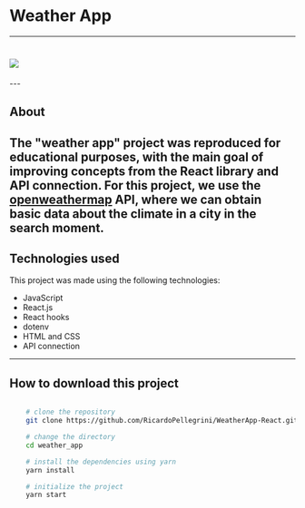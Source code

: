 # Weather App
---

<h1><img src="public/app.gif"></h1>
---

## About

The "weather app" project was reproduced for educational purposes, with the main goal of improving concepts from the React library and API connection. For this project, we use the [openweathermap](https://openweathermap.org/) API, where we can obtain basic data about the climate in a city in the search moment.
---

## Technologies used

This project was made using the following technologies:

- JavaScript
- React.js
- React hooks
- dotenv
- HTML and CSS
- API connection
---

## How to download this project

```bash

    # clone the repository
    git clone https://github.com/RicardoPellegrini/WeatherApp-React.git

    # change the directory
    cd weather_app

    # install the dependencies using yarn
    yarn install

    # initialize the project
    yarn start
```

